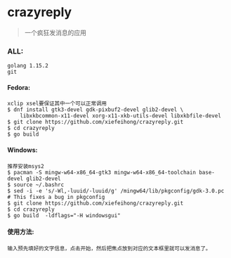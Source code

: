 # crazyreply

>一个疯狂发消息的应用

### ALL:
```
golang 1.15.2
git
```

#### Fedora:
```
xclip xsel要保证其中一个可以正常调用
$ dnf install gtk3-devel gdk-pixbuf2-devel glib2-devel \
    libxkbcommon-x11-devel xorg-x11-xkb-utils-devel libxkbfile-devel
$ git clone https://github.com/xiefeihong/crazyreply.git
$ cd crazyreply
$ go build
```
    
#### Windows:
```
推荐安装msys2
$ pacman -S mingw-w64-x86_64-gtk3 mingw-w64-x86_64-toolchain base-devel glib2-devel
$ source ~/.bashrc
$ sed -i -e 's/-Wl,-luuid/-luuid/g' /mingw64/lib/pkgconfig/gdk-3.0.pc # This fixes a bug in pkgconfig
$ git clone https://github.com/xiefeihong/crazyreply.git
$ cd crazyreply
$ go build  -ldflags="-H windowsgui"
```

#### 使用方法:
```
输入预先填好的文字信息，点击开始，然后把焦点放到对应的文本框里就可以发消息了。
```
